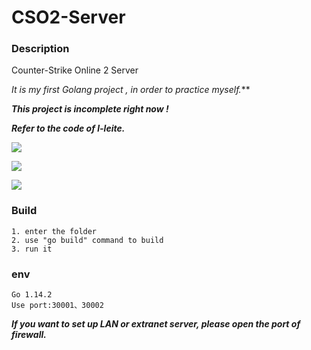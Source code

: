 # CSO2-Server

### Description

Counter-Strike Online 2 Server

*It is my first Golang project , in order to practice myself.***

***This project is incomplete right now !***

***Refer to the code of l-leite.***

![](github.com/KouKouChan/CSO2-Server/blob/master/photos/main.jpg)

![](github.com/KouKouChan/CSO2-Server/blob/master/photos/intro.jpg)

![](github.com/KouKouChan/CSO2-Server/blob/master/photos/channel.jpg)

### Build

    1. enter the folder
    2. use "go build" command to build
    3. run it

### env

    Go 1.14.2
    Use port:30001、30002

***If you want to set up LAN or extranet server, please open the port of firewall.***
